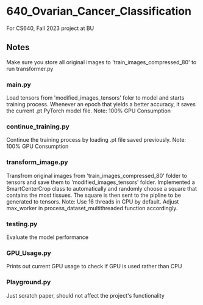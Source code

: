 # 640_Ovarian_Cancer_Classification
For CS640, Fall 2023 project at BU

## Notes
Make sure you store all original images to 'train_images_compressed_80' to run transformer.py
### main.py
Load tensors from 'modified_images_tensors' foler to model and starts training process. Whenever an epoch that yields a better accuracy, it saves the current .pt PyTorch model file.
Note: 100% GPU Consumption
### continue_training.py
Continue the training process by loading .pt file saved previously.
Note: 100% GPU Consumption
### transform_image.py
Transfrom original images from 'train_images_compressed_80' folder to tensors and save them to 'modified_images_tensors' folder.
Implemented a SmartCenterCrop class to automatically and randomly choose a square that contains the most tissues. The square is then sent to the pipline to be generated to tensors.
Note: Use 16 threads in CPU by default. Adjust max_worker in process_dataset_multithreaded function accordingly.
### testing.py
Evaluate the model performance
### GPU_Usage.py
Prints out current GPU usage to check if GPU is used rather than CPU
### Playground.py
Just scratch paper, should not affect the project's functionality
